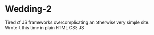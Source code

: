 # Wedding-2
Tired of JS frameworks overcomplicating an otherwise very simple site. Wrote it this time in plain HTML CSS JS
